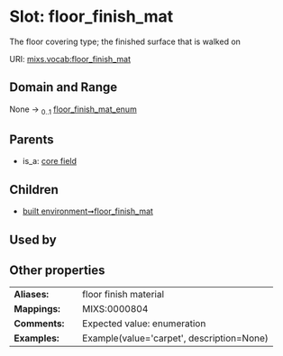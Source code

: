 
# Slot: floor_finish_mat


The floor covering type; the finished surface that is walked on

URI: [mixs.vocab:floor_finish_mat](https://w3id.org/mixs/vocab/floor_finish_mat)


## Domain and Range

None &#8594;  <sub>0..1</sub> [floor_finish_mat_enum](floor_finish_mat_enum.md)

## Parents

 *  is_a: [core field](core_field.md)

## Children

 *  [built environment➞floor_finish_mat](built_environment_floor_finish_mat.md)

## Used by


## Other properties

|  |  |  |
| --- | --- | --- |
| **Aliases:** | | floor finish material |
| **Mappings:** | | MIXS:0000804 |
| **Comments:** | | Expected value: enumeration |
| **Examples:** | | Example(value='carpet', description=None) |

